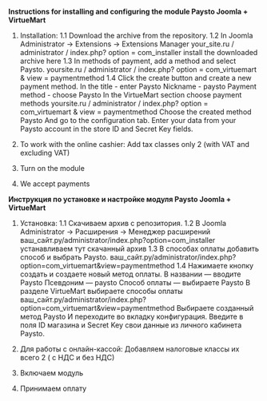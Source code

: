 **Instructions for installing and configuring the module Paysto Joomla + VirtueMart** 
1. Installation:
1.1 Download the archive from the repository.
1.2 In Joomla Administrator -> Extensions -> Extensions Manager
your_site.ru / administrator / index.php? option = com_installer install the downloaded archive here
1.3 In methods of payment, add a method and select Paysto.
yoursite.ru / administrator / index.php? option = com_virtuemart & view = paymentmethod
1.4 Click the create button and create a new payment method.
In the title - enter Paysto
Nickname - paysto
Payment method - choose Paysto
In the VirtueMart section choose payment methods
yoursite.ru / administrator / index.php? option = com_virtuemart & view = paymentmethod
Choose the created method Paysto
And go to the configuration tab.
Enter your data from your Paysto account in the store ID and Secret Key fields.

1. To work with the online cashier: Add tax classes only 2 (with VAT and excluding VAT)
2. Turn on the module
3. We accept payments



**Инструкция по установке и настройке модуля Paysto Joomla + VirtueMart**
1. Установка:
1.1 Скачиваем  архив с репозитория.
1.2 В Joomla Administrator -> Расширения -> Менеджер расширений 
ваш_сайт.ру/administrator/index.php?option=com_installer устанавливаем тут скачанный архив 
1.3  В способах оплаты добавить способ и выбрать Paysto.
ваш_сайт.ру/administrator/index.php?option=com_virtuemart&view=paymentmethod
1.4  Нажимаете кнопку создать и создаете новый метод оплаты.
В названии — вводите Paysto
Псевдоним — paysto
Способ оплаты — выбираете Paysto
В разделе VirtueMart выбираете способы оплаты
ваш_сайт.ру/administrator/index.php?option=com_virtuemart&view=paymentmethod
Выбираете созданный метод Paysto
И переходите во вкладку конфигурация.
Введите в поля ID магазина и Secret Key свои данные из  личного кабинета Paysto.

1. Для работы с онлайн-кассой: Добавляем налоговые классы их всего 2 ( с НДС и без НДС)
2. Включаем модуль
3. Принимаем оплату